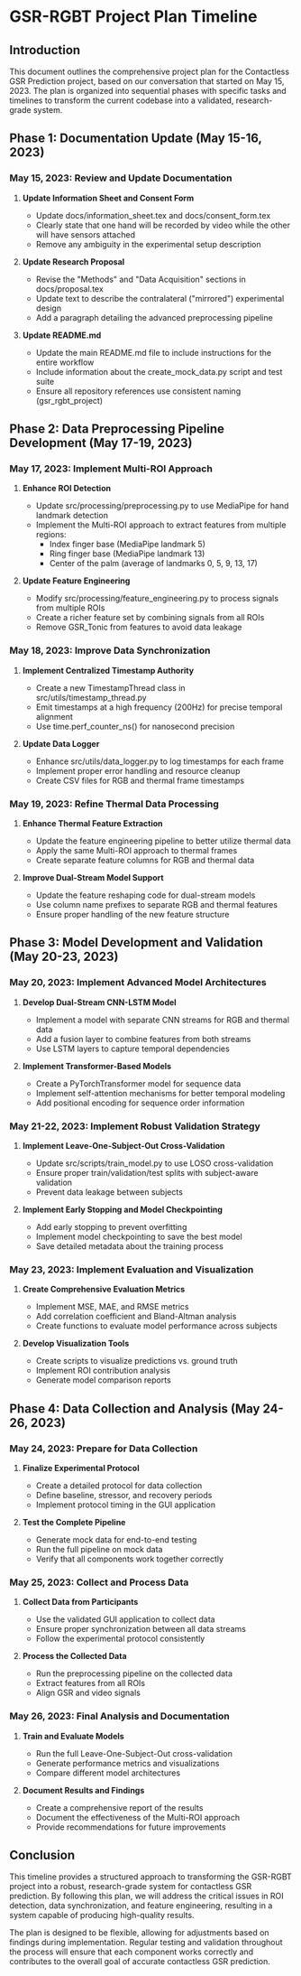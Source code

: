 # GSR-RGBT Project Plan Timeline

## Introduction

This document outlines the comprehensive project plan for the Contactless GSR Prediction project, based on our conversation that started on May 15, 2023. The plan is organized into sequential phases with specific tasks and timelines to transform the current codebase into a validated, research-grade system.

## Phase 1: Documentation Update (May 15-16, 2023)

### May 15, 2023: Review and Update Documentation

1. **Update Information Sheet and Consent Form**
   - Update docs/information_sheet.tex and docs/consent_form.tex
   - Clearly state that one hand will be recorded by video while the other will have sensors attached
   - Remove any ambiguity in the experimental setup description

2. **Update Research Proposal**
   - Revise the "Methods" and "Data Acquisition" sections in docs/proposal.tex
   - Update text to describe the contralateral ("mirrored") experimental design
   - Add a paragraph detailing the advanced preprocessing pipeline

3. **Update README.md**
   - Update the main README.md file to include instructions for the entire workflow
   - Include information about the create_mock_data.py script and test suite
   - Ensure all repository references use consistent naming (gsr_rgbt_project)

## Phase 2: Data Preprocessing Pipeline Development (May 17-19, 2023)

### May 17, 2023: Implement Multi-ROI Approach

1. **Enhance ROI Detection**
   - Update src/processing/preprocessing.py to use MediaPipe for hand landmark detection
   - Implement the Multi-ROI approach to extract features from multiple regions:
     - Index finger base (MediaPipe landmark 5)
     - Ring finger base (MediaPipe landmark 13)
     - Center of the palm (average of landmarks 0, 5, 9, 13, 17)

2. **Update Feature Engineering**
   - Modify src/processing/feature_engineering.py to process signals from multiple ROIs
   - Create a richer feature set by combining signals from all ROIs
   - Remove GSR_Tonic from features to avoid data leakage

### May 18, 2023: Improve Data Synchronization

1. **Implement Centralized Timestamp Authority**
   - Create a new TimestampThread class in src/utils/timestamp_thread.py
   - Emit timestamps at a high frequency (200Hz) for precise temporal alignment
   - Use time.perf_counter_ns() for nanosecond precision

2. **Update Data Logger**
   - Enhance src/utils/data_logger.py to log timestamps for each frame
   - Implement proper error handling and resource cleanup
   - Create CSV files for RGB and thermal frame timestamps

### May 19, 2023: Refine Thermal Data Processing

1. **Enhance Thermal Feature Extraction**
   - Update the feature engineering pipeline to better utilize thermal data
   - Apply the same Multi-ROI approach to thermal frames
   - Create separate feature columns for RGB and thermal data

2. **Improve Dual-Stream Model Support**
   - Update the feature reshaping code for dual-stream models
   - Use column name prefixes to separate RGB and thermal features
   - Ensure proper handling of the new feature structure

## Phase 3: Model Development and Validation (May 20-23, 2023)

### May 20, 2023: Implement Advanced Model Architectures

1. **Develop Dual-Stream CNN-LSTM Model**
   - Implement a model with separate CNN streams for RGB and thermal data
   - Add a fusion layer to combine features from both streams
   - Use LSTM layers to capture temporal dependencies

2. **Implement Transformer-Based Models**
   - Create a PyTorchTransformer model for sequence data
   - Implement self-attention mechanisms for better temporal modeling
   - Add positional encoding for sequence order information

### May 21-22, 2023: Implement Robust Validation Strategy

1. **Implement Leave-One-Subject-Out Cross-Validation**
   - Update src/scripts/train_model.py to use LOSO cross-validation
   - Ensure proper train/validation/test splits with subject-aware validation
   - Prevent data leakage between subjects

2. **Implement Early Stopping and Model Checkpointing**
   - Add early stopping to prevent overfitting
   - Implement model checkpointing to save the best model
   - Save detailed metadata about the training process

### May 23, 2023: Implement Evaluation and Visualization

1. **Create Comprehensive Evaluation Metrics**
   - Implement MSE, MAE, and RMSE metrics
   - Add correlation coefficient and Bland-Altman analysis
   - Create functions to evaluate model performance across subjects

2. **Develop Visualization Tools**
   - Create scripts to visualize predictions vs. ground truth
   - Implement ROI contribution analysis
   - Generate model comparison reports

## Phase 4: Data Collection and Analysis (May 24-26, 2023)

### May 24, 2023: Prepare for Data Collection

1. **Finalize Experimental Protocol**
   - Create a detailed protocol for data collection
   - Define baseline, stressor, and recovery periods
   - Implement protocol timing in the GUI application

2. **Test the Complete Pipeline**
   - Generate mock data for end-to-end testing
   - Run the full pipeline on mock data
   - Verify that all components work together correctly

### May 25, 2023: Collect and Process Data

1. **Collect Data from Participants**
   - Use the validated GUI application to collect data
   - Ensure proper synchronization between all data streams
   - Follow the experimental protocol consistently

2. **Process the Collected Data**
   - Run the preprocessing pipeline on the collected data
   - Extract features from all ROIs
   - Align GSR and video signals

### May 26, 2023: Final Analysis and Documentation

1. **Train and Evaluate Models**
   - Run the full Leave-One-Subject-Out cross-validation
   - Generate performance metrics and visualizations
   - Compare different model architectures

2. **Document Results and Findings**
   - Create a comprehensive report of the results
   - Document the effectiveness of the Multi-ROI approach
   - Provide recommendations for future improvements

## Conclusion

This timeline provides a structured approach to transforming the GSR-RGBT project into a robust, research-grade system for contactless GSR prediction. By following this plan, we will address the critical issues in ROI detection, data synchronization, and feature engineering, resulting in a system capable of producing high-quality results.

The plan is designed to be flexible, allowing for adjustments based on findings during implementation. Regular testing and validation throughout the process will ensure that each component works correctly and contributes to the overall goal of accurate contactless GSR prediction.
